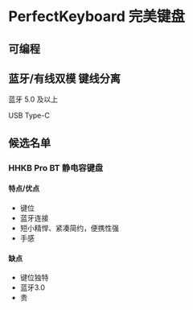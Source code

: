 # PerfectKeyboard 完美键盘



## 可编程





## 蓝牙/有线双模 键线分离

蓝牙 5.0 及以上

USB Type-C





## 候选名单



### HHKB Pro BT 静电容键盘

#### 特点/优点

-   键位
-   蓝牙连接
-   短小精悍、紧凑简约，便携性强
-   手感

#### 缺点

-   键位独特
-   蓝牙3.0
-   贵

[]()

